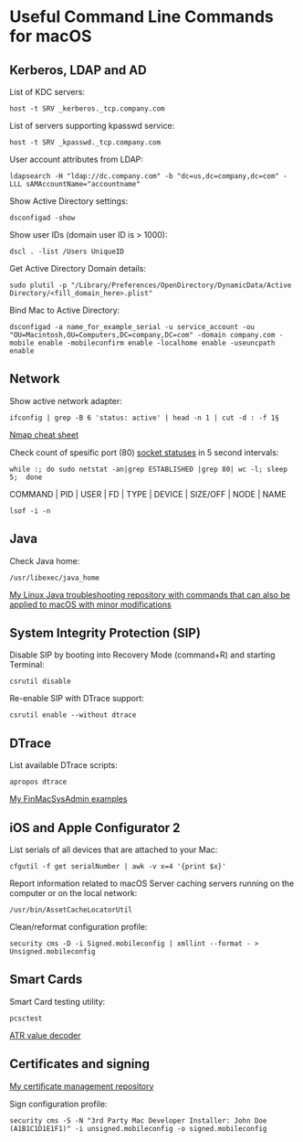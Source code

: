 Useful Command Line Commands for macOS
======================================

Kerberos, LDAP and AD
---------------------

List of KDC servers:

`host -t SRV _kerberos._tcp.company.com`

List of servers supporting kpasswd service:

`host -t SRV _kpasswd._tcp.company.com`

User account attributes from LDAP:

`ldapsearch -H "ldap://dc.company.com" -b "dc=us,dc=company,dc=com" -LLL sAMAccountName="accountname"`

Show Active Directory settings:

`dsconfigad -show`

Show user IDs (domain user ID is > 1000):

`dscl . -list /Users UniqueID`

Get Active Directory Domain details:

`sudo plutil -p "/Library/Preferences/OpenDirectory/DynamicData/Active Directory/<fill_domain_here>.plist"`

Bind Mac to Active Directory:

`dsconfigad -a name_for_example_serial -u service_account -ou "OU=Macintosh,OU=Computers,DC=company,DC=com" -domain company.com -mobile enable -mobileconfirm enable -localhome enable -useuncpath enable`

Network
-------

Show active network adapter:

`ifconfig | grep -B 6 'status: active' | head -n 1 | cut -d : -f 1§`

[Nmap cheat sheet](https://hackertarget.com/nmap-cheatsheet-a-quick-reference-guide/)

Check count of spesific port (80) [socket statuses](https://en.wikipedia.org/wiki/Transmission_Control_Protocol#Protocol_operation) in 5 second intervals:

`while :; do sudo netstat -an|grep ESTABLISHED |grep 80| wc -l; sleep 5;  done`

COMMAND | PID | USER | FD | TYPE | DEVICE | SIZE/OFF | NODE | NAME

`lsof -i -n`

Java
----

Check Java home:

`/usr/libexec/java_home`

[My Linux Java troubleshooting repository with commands that can also be applied to macOS with minor modifications](https://suolapeikko.github.io/md/troubleshooting_java.html)

System Integrity Protection (SIP)
---------------------------------

Disable SIP by booting into Recovery Mode (command+R) and starting Terminal:

`csrutil disable`

Re-enable SIP with DTrace support:

`csrutil enable --without dtrace`

DTrace
------

List available DTrace scripts:

`apropos dtrace`

[My FinMacSysAdmin examples](https://github.com/suolapeikko/dtrace)

iOS and Apple Configurator 2
----------------------------

List serials of all devices that are attached to your Mac:

`cfgutil -f get serialNumber | awk -v x=4 '{print $x}'`

Report information related to macOS Server caching servers running on the computer or on the local network:

`/usr/bin/AssetCacheLocatorUtil`

Clean/reformat configuration profile:

`security cms -D -i Signed.mobileconfig | xmllint --format - > Unsigned.mobileconfig`

Smart Cards
-----------

Smart Card testing utility:

`pcsctest`

[ATR value decoder](https://smartcard-atr.appspot.com)

Certificates and signing
------------------------

[My certificate management repository](https://suolapeikko.github.io/md/cli.html)

Sign configuration profile:

`security cms -S -N "3rd Party Mac Developer Installer: John Doe (A1B1C1D1E1F1)" -i unsigned.mobileconfig -o signed.mobileconfig`
